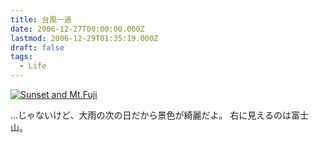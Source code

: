 ```yaml
---
title: 台風一過
date: 2006-12-27T00:00:00.000Z
lastmod: 2006-12-29T01:35:19.000Z
draft: false
tags:
  - Life
---
```


[![Sunset and Mt.Fuji](https://farm1.staticflickr.com/150/336077163_ee7b1d0c14.jpg "Sunset and Mt.Fuji")](http://www.flickr.com/photos/machu/336077163/)

…じゃないけど、大雨の次の日だから景色が綺麗だよ。 右に見えるのは富士山。
